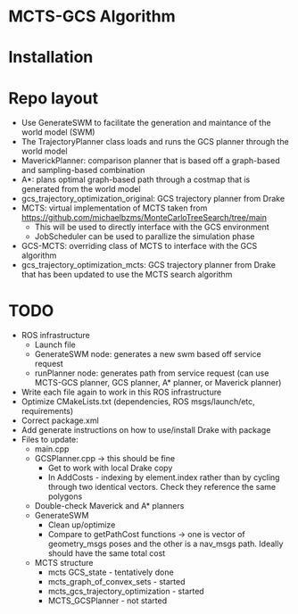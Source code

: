 # MCTS-GCS Algorithm

# Installation


# Repo layout
- Use GenerateSWM to facilitate the generation and maintance of the world model (SWM)
- The TrajectoryPlanner class loads and runs the GCS planner through the world model
- MaverickPlanner: comparison planner that is based off a graph-based and sampling-based combination
- A*: plans optimal graph-based path through a costmap that is generated from the world model
- gcs_trajectory_optimization_original: GCS trajectory planner from Drake
- MCTS: virtual implementation of MCTS taken from https://github.com/michaelbzms/MonteCarloTreeSearch/tree/main
    - This will be used to directly interface with the GCS environment
    - JobScheduler can be used to parallize the simulation phase
- GCS-MCTS: overriding class of MCTS to interface with the GCS algorithm
- gcs_trajectory_optimization_mcts: GCS trajectory planner from Drake that has been updated to use the MCTS search algorithm


# TODO
- ROS infrastructure
    - Launch file
    - GenerateSWM node: generates a new swm based off service request
    - runPlanner node: generates path from service request (can use MCTS-GCS planner, GCS planner, A* planner, or Maverick planner)
- Write each file again to work in this ROS infrastructure
- Optimize CMakeLists.txt (dependencies, ROS msgs/launch/etc, requirements)
- Correct package.xml
- Add generate instructions on how to use/install Drake with package
- Files to update:
    - main.cpp
    - GCSPlanner.cpp -> this should be fine
        - Get to work with local Drake copy
        - In AddCosts - indexing by element.index rather than by cycling through two identical vectors. Check they reference the same polygons
    - Double-check Maverick and A* planners
    - GenerateSWM
        - Clean up/optimize
        - Compare to getPathCost functions -> one is vector of geometry_msgs poses and the other is a nav_msgs path. Ideally should have the same total cost
    - MCTS structure
        - mcts GCS_state - tentatively done
        - mcts_graph_of_convex_sets - started
        - mcts_gcs_trajectory_optimization - started
        - MCTS_GCSPlanner - not started